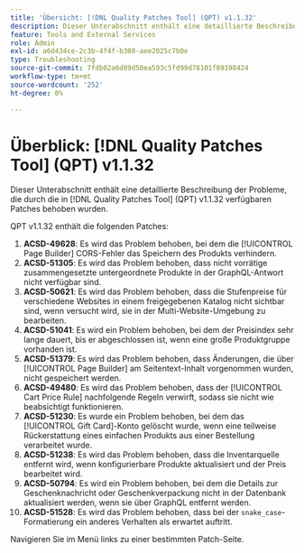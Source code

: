 ```yaml
---
title: 'Übersicht: [!DNL Quality Patches Tool] (QPT) v1.1.32'
description: Dieser Unterabschnitt enthält eine detaillierte Beschreibung der Probleme, die durch die in Version 1.1.32  [!DNL Quality Patches Tool]  Patches behoben wurden.
feature: Tools and External Services
role: Admin
exl-id: a6d434ce-2c3b-4f4f-b308-aee2025c7b0e
type: Troubleshooting
source-git-commit: 7fdb02a6d89d50ea593c5fd99d78101f89198424
workflow-type: tm+mt
source-wordcount: '252'
ht-degree: 0%

---
```


# Überblick: [!DNL Quality Patches Tool] (QPT) v1.1.32

Dieser Unterabschnitt enthält eine detaillierte Beschreibung der Probleme, die durch die in [!DNL Quality Patches Tool] (QPT) v1.1.32 verfügbaren Patches behoben wurden.

QPT v1.1.32 enthält die folgenden Patches:

1. **ACSD-49628**: Es wird das Problem behoben, bei dem die [!UICONTROL Page Builder] CORS-Fehler das Speichern des Produkts verhindern.
1. **ACSD-51305**: Es wird das Problem behoben, dass nicht vorrätige zusammengesetzte untergeordnete Produkte in der GraphQL-Antwort nicht verfügbar sind.
1. **ACSD-50621**: Es wird das Problem behoben, dass die Stufenpreise für verschiedene Websites in einem freigegebenen Katalog nicht sichtbar sind, wenn versucht wird, sie in der Multi-Website-Umgebung zu bearbeiten.
1. **ACSD-51041**: Es wird ein Problem behoben, bei dem der Preisindex sehr lange dauert, bis er abgeschlossen ist, wenn eine große Produktgruppe vorhanden ist.
1. **ACSD-51379**: Es wird das Problem behoben, dass Änderungen, die über [!UICONTROL Page Builder] am Seitentext-Inhalt vorgenommen wurden, nicht gespeichert werden.
1. **ACSD-49480**: Es wird das Problem behoben, dass der [!UICONTROL Cart Price Rule] nachfolgende Regeln verwirft, sodass sie nicht wie beabsichtigt funktionieren.
1. **ACSD-51230**: Es wurde ein Problem behoben, bei dem das [!UICONTROL Gift Card]-Konto gelöscht wurde, wenn eine teilweise Rückerstattung eines einfachen Produkts aus einer Bestellung verarbeitet wurde.
1. **ACSD-51238**: Es wird das Problem behoben, dass die Inventarquelle entfernt wird, wenn konfigurierbare Produkte aktualisiert und der Preis bearbeitet wird.
1. **ACSD-50794**: Es wird ein Problem behoben, bei dem die Details zur Geschenknachricht oder Geschenkverpackung nicht in der Datenbank aktualisiert werden, wenn sie über GraphQL entfernt werden.
1. **ACSD-51528**: Es wird das Problem behoben, dass bei der `snake_case`-Formatierung ein anderes Verhalten als erwartet auftritt.

Navigieren Sie im Menü links zu einer bestimmten Patch-Seite.
